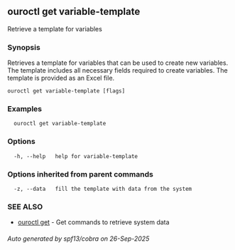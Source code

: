 ## ouroctl get variable-template

Retrieve a template for variables

### Synopsis

Retrieves a template for variables that can be used to create new variables.
The template includes all necessary fields required to create variables.
The template is provided as an Excel file.

```
ouroctl get variable-template [flags]
```

### Examples

```
  ouroctl get variable-template
```

### Options

```
  -h, --help   help for variable-template
```

### Options inherited from parent commands

```
  -z, --data   fill the template with data from the system
```

### SEE ALSO

* [ouroctl get](ouroctl_get.md)	 - Get commands to retrieve system data

###### Auto generated by spf13/cobra on 26-Sep-2025
